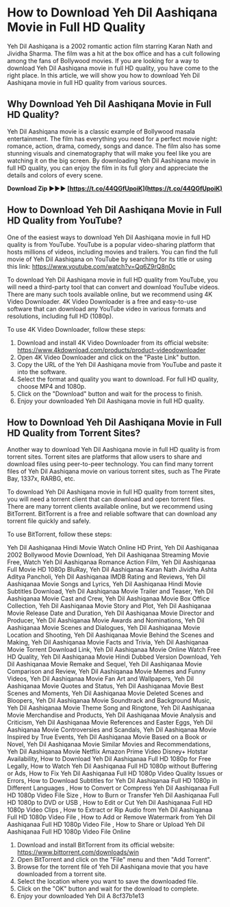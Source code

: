 # How to Download Yeh Dil Aashiqana Movie in Full HD Quality
 
Yeh Dil Aashiqana is a 2002 romantic action film starring Karan Nath and Jividha Sharma. The film was a hit at the box office and has a cult following among the fans of Bollywood movies. If you are looking for a way to download Yeh Dil Aashiqana movie in full HD quality, you have come to the right place. In this article, we will show you how to download Yeh Dil Aashiqana movie in full HD quality from various sources.
 
## Why Download Yeh Dil Aashiqana Movie in Full HD Quality?
 
Yeh Dil Aashiqana movie is a classic example of Bollywood masala entertainment. The film has everything you need for a perfect movie night: romance, action, drama, comedy, songs and dance. The film also has some stunning visuals and cinematography that will make you feel like you are watching it on the big screen. By downloading Yeh Dil Aashiqana movie in full HD quality, you can enjoy the film in its full glory and appreciate the details and colors of every scene.
 
**Download Zip ►►► [https://t.co/44QGfUpoiK](https://t.co/44QGfUpoiK)**


 
## How to Download Yeh Dil Aashiqana Movie in Full HD Quality from YouTube?
 
One of the easiest ways to download Yeh Dil Aashiqana movie in full HD quality is from YouTube. YouTube is a popular video-sharing platform that hosts millions of videos, including movies and trailers. You can find the full movie of Yeh Dil Aashiqana on YouTube by searching for its title or using this link: https://www.youtube.com/watch?v=Qq6Z9rQ8n0c
 
To download Yeh Dil Aashiqana movie in full HD quality from YouTube, you will need a third-party tool that can convert and download YouTube videos. There are many such tools available online, but we recommend using 4K Video Downloader. 4K Video Downloader is a free and easy-to-use software that can download any YouTube video in various formats and resolutions, including full HD (1080p).
 
To use 4K Video Downloader, follow these steps:
 
1. Download and install 4K Video Downloader from its official website: https://www.4kdownload.com/products/product-videodownloader
2. Open 4K Video Downloader and click on the "Paste Link" button.
3. Copy the URL of the Yeh Dil Aashiqana movie from YouTube and paste it into the software.
4. Select the format and quality you want to download. For full HD quality, choose MP4 and 1080p.
5. Click on the "Download" button and wait for the process to finish.
6. Enjoy your downloaded Yeh Dil Aashiqana movie in full HD quality.

## How to Download Yeh Dil Aashiqana Movie in Full HD Quality from Torrent Sites?
 
Another way to download Yeh Dil Aashiqana movie in full HD quality is from torrent sites. Torrent sites are platforms that allow users to share and download files using peer-to-peer technology. You can find many torrent files of Yeh Dil Aashiqana movie on various torrent sites, such as The Pirate Bay, 1337x, RARBG, etc.
 
To download Yeh Dil Aashiqana movie in full HD quality from torrent sites, you will need a torrent client that can download and open torrent files. There are many torrent clients available online, but we recommend using BitTorrent. BitTorrent is a free and reliable software that can download any torrent file quickly and safely.
 
To use BitTorrent, follow these steps:
 
Yeh Dil Aashiqanaa Hindi Movie Watch Online HD Print,  Yeh Dil Aashiqanaa 2002 Bollywood Movie Download,  Yeh Dil Aashiqanaa Streaming Movie Free,  Watch Yeh Dil Aashiqanaa Romance Action Film,  Yeh Dil Aashiqanaa Full Movie HD 1080p BluRay,  Yeh Dil Aashiqanaa Karan Nath Jividha Ashta Aditya Pancholi,  Yeh Dil Aashiqanaa IMDB Rating and Reviews,  Yeh Dil Aashiqanaa Movie Songs and Lyrics,  Yeh Dil Aashiqanaa Hindi Movie Subtitles Download,  Yeh Dil Aashiqanaa Movie Trailer and Teaser,  Yeh Dil Aashiqanaa Movie Cast and Crew,  Yeh Dil Aashiqanaa Movie Box Office Collection,  Yeh Dil Aashiqanaa Movie Story and Plot,  Yeh Dil Aashiqanaa Movie Release Date and Duration,  Yeh Dil Aashiqanaa Movie Director and Producer,  Yeh Dil Aashiqanaa Movie Awards and Nominations,  Yeh Dil Aashiqanaa Movie Scenes and Dialogues,  Yeh Dil Aashiqanaa Movie Location and Shooting,  Yeh Dil Aashiqanaa Movie Behind the Scenes and Making,  Yeh Dil Aashiqanaa Movie Facts and Trivia,  Yeh Dil Aashiqanaa Movie Torrent Download Link,  Yeh Dil Aashiqanaa Movie Online Watch Free HD Quality,  Yeh Dil Aashiqanaa Movie Hindi Dubbed Version Download,  Yeh Dil Aashiqanaa Movie Remake and Sequel,  Yeh Dil Aashiqanaa Movie Comparison and Review,  Yeh Dil Aashiqanaa Movie Memes and Funny Videos,  Yeh Dil Aashiqanaa Movie Fan Art and Wallpapers,  Yeh Dil Aashiqanaa Movie Quotes and Status,  Yeh Dil Aashiqanaa Movie Best Scenes and Moments,  Yeh Dil Aashiqanaa Movie Deleted Scenes and Bloopers,  Yeh Dil Aashiqanaa Movie Soundtrack and Background Music,  Yeh Dil Aashiqanaa Movie Theme Song and Ringtone,  Yeh Dil Aashiqanaa Movie Merchandise and Products,  Yeh Dil Aashiqanaa Movie Analysis and Criticism,  Yeh Dil Aashiqanaa Movie References and Easter Eggs,  Yeh Dil Aashiqanaa Movie Controversies and Scandals,  Yeh Dil Aashiqanaa Movie Inspired by True Events,  Yeh Dil Aashiqanaa Movie Based on a Book or Novel,  Yeh Dil Aashiqanaa Movie Similar Movies and Recommendations,  Yeh Dil Aashiqanaa Movie Netflix Amazon Prime Video Disney+ Hotstar Availability,  How to Download Yeh Dil Aashiqanaa Full HD 1080p for Free Legally,  How to Watch Yeh Dil Aashiqanaa Full HD 1080p without Buffering or Ads,  How to Fix Yeh Dil Aashiqanaa Full HD 1080p Video Quality Issues or Errors,  How to Download Subtitles for Yeh Dil Aashiqanaa Full HD 1080p in Different Languages ,  How to Convert or Compress Yeh Dil Aashiqanaa Full HD 1080p Video File Size ,  How to Burn or Transfer Yeh Dil Aashiqanaa Full HD 1080p to DVD or USB ,  How to Edit or Cut Yeh Dil Aashiqanaa Full HD 1080p Video Clips ,  How to Extract or Rip Audio from Yeh Dil Aashiqanaa Full HD 1080p Video File ,  How to Add or Remove Watermark from Yeh Dil Aashiqanaa Full HD 1080p Video File ,  How to Share or Upload Yeh Dil Aashiqanaa Full HD 1080p Video File Online

1. Download and install BitTorrent from its official website: https://www.bittorrent.com/downloads/win
2. Open BitTorrent and click on the "File" menu and then "Add Torrent".
3. Browse for the torrent file of Yeh Dil Aashiqana movie that you have downloaded from a torrent site.
4. Select the location where you want to save the downloaded file.
5. Click on the "OK" button and wait for the download to complete.
6. Enjoy your downloaded Yeh Dil A 8cf37b1e13


